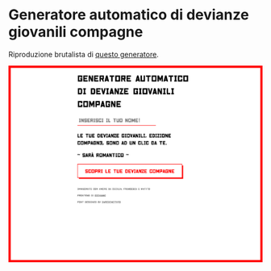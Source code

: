 # Generatore automatico di devianze giovanili compagne 

Riproduzione brutalista di [questo generatore](http://devianzecompagne.altervista.org/).

![screenshot](screenshot.png)
